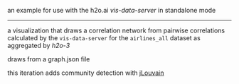 an example for use with the h2o.ai *vis-data-server* in standalone mode

---

a visualization that draws a correlation network from pairwise correlations calculated by the `vis-data-server` for the `airlines_all` dataset as aggregated by *h2o-3*

draws from a graph.json file

this iteration adds community detection with [jLouvain](https://github.com/upphiminn/jLouvain)

